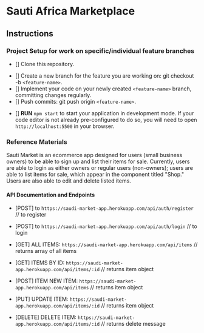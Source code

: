 # Sauti Africa Marketplace

## Instructions

### Project Setup for work on specific/individual feature branches

* [] Clone this repository.
- [] Create a new branch for the feature you are working on: git checkout -b `<feature-name>`.
- [] Implement your code on your newly created `<feature-name>` branch, committing changes regularly.
- [] Push commits: git push origin `<feature-name>`.
* [] **RUN** `npm start` to start your application in development mode. If your code editor is not already pre-configured to do so, you will need to open `http://localhost:5500` in your browser.

### Reference Materials

Sauti Market is an ecommerce app designed for users (small business owners) to be able to sign up and list their items for sale. Currently, users are able to login as either owners or regular users (non-owners); users are able to list items for sale, which appear in the component titled "Shop." Users are also able to edit and delete listed items.


#### API Documentation and Endpoints

* [POST] to `https://saudi-market-app.herokuapp.com/api/auth/register`
  // to register
* [POST] to `https://saudi-market-app.herokuapp.com/api/auth/login`
  // to login

* [GET] ALL ITEMS: `https://saudi-market-app.herokuapp.com/api/items`
  // returns array of all items
* [GET] ITEMS BY ID: `https://saudi-market-app.herokuapp.com/api/items/:id`
  // returns item object
* [POST] ITEM NEW ITEM: `https://saudi-market-app.herokuapp.com/api/items`
  // returns item object
* [PUT]  UPDATE ITEM: `https://saudi-market-app.herokuapp.com/api/items/:id`
  // returns item object
* [DELETE] DELETE ITEM: `https://saudi-market-app.herokuapp.com/api/items/:id`
  // returns delete message

